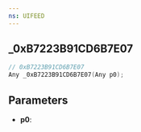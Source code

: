 ```yaml
---
ns: UIFEED
---
```

## _0xB7223B91CD6B7E07

```c
// 0xB7223B91CD6B7E07
Any _0xB7223B91CD6B7E07(Any p0);
```

## Parameters
* **p0**:
